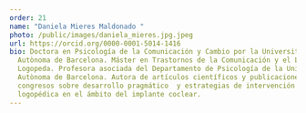 ```yaml
---
order: 21
name: "Daniela Mieres Maldonado "
photo: /public/images/daniela_mieres.jpg.jpeg
url: https://orcid.org/0000-0001-5014-1416
bio: Doctora en Psicología de la Comunicación y Cambio por la Universitat
  Autònoma de Barcelona. Máster en Trastornos de la Comunicación y el Lenguaje.
  Logopeda. Profesora asociada del Departamento de Psicología de la Universitat
  Autònoma de Barcelona. Autora de artículos científicos y publicaciones en
  congresos sobre desarrollo pragmático  y estrategias de intervención
  logopédica en el ámbito del implante coclear.
---
```

